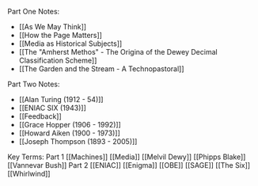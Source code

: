 Part One Notes:
- [[As We May Think]]
- [[How the Page Matters]]
- [[Media as Historical Subjects]]
- [[The "Amherst Methos" - The Origina of the Dewey Decimal Classification Scheme]]
- [[The Garden and the Stream - A Technopastoral]]

Part Two Notes:
- [[Alan Turing (1912 - 54)]]
- [[ENIAC SIX (1943)]]
- [[Feedback]]
- [[Grace Hopper (1906 - 1992)]]
- [[Howard Aiken (1900 - 1973)]]
- [[Joseph Thompson (1893 - 2005)]]

Key Terms:
	Part 1
		[[Machines]]
		[[Media]]
		[[Melvil Dewy]]
		[[Phipps Blake]]
		[[Vannevar Bush]]
	Part 2
		[[ENIAC]]
		[[Enigma]]
		[[OBE]]
		[[SAGE]]
		[[The Six]]
		[[Whirlwind]]